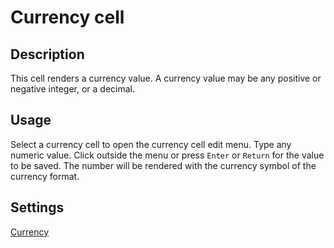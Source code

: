 # Currency cell

## Description

This cell renders a currency value. A currency value may be any positive or negative integer, or a decimal.

## Usage

Select a currency cell to open the currency cell edit menu. Type any numeric value. Click outside the menu or press `Enter` or `Return` for the value to be saved. The number will be rendered with the currency symbol of the currency format.

## Settings

[Currency](https://trey-wallis.github.io/obsidian-notion-like-tables/#/column-settings?id=currency)

